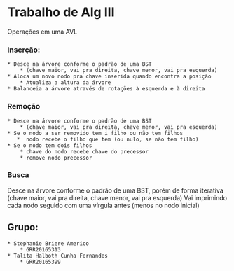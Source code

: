 # Trabalho de Alg III
Operações em uma AVL
### Inserção:
    * Desce na árvore conforme o padrão de uma BST 
        * (chave maior, vai pra direita, chave menor, vai pra esquerda)
    * Aloca um novo nodo pra chave inserida quando encontra a posição
        * Atualiza a altura da árvore
    * Balanceia a árvore através de rotações à esquerda e à direita
### Remoção
    * Desce na árvore conforme o padrão de uma BST  
        * (chave maior, vai pra direita, chave menor, vai pra esquerda)
    * Se o nodo a ser removido tem i filho ou não tem filhos
       *  nodo recebe o filho que tem (ou nulo, se não tem filho)
    * Se o nodo tem dois filhos
        * chave do nodo recebe chave do precessor
        * remove nodo precessor
### Busca 
Desce na árvore conforme o padrão de uma BST, porém de forma iterativa
    (chave maior, vai pra direita, chave menor, vai pra esquerda)
Vai imprimindo cada nodo seguido com uma vírgula antes (menos no nodo inicial)
## Grupo:
    * Stephanie Briere Americo
        * GRR20165313 
    * Talita Halboth Cunha Fernandes
        * GRR20165399
